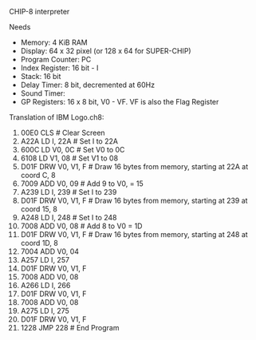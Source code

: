 CHIP-8 interpreter

Needs
- Memory: 4 KiB RAM
- Display: 64 x 32 pixel (or 128 x 64 for SUPER-CHIP)
- Program Counter: PC
- Index Register: 16 bit - I
- Stack: 16 bit
- Delay Timer: 8 bit, decremented at 60Hz
- Sound Timer: 
- GP Registers: 16 x 8 bit, V0 - VF. VF is also the Flag Register

Translation of IBM Logo.ch8:
 1. 00E0 CLS            # Clear Screen
 2. A22A LD I, 22A      # Set I to 22A
 3. 600C LD V0, 0C      # Set V0 to 0C
 4. 6108 LD V1, 08      # Set V1 to 08
 5. D01F DRW V0, V1, F  # Draw 16 bytes from memory, starting at 22A at coord C, 8
 6. 7009 ADD V0, 09     # Add 9 to V0, = 15
 7. A239 LD I, 239      # Set I to 239
 8. D01F DRW V0, V1, F  # Draw 16 bytes from memory, starting at 239 at coord 15, 8
 9. A248 LD I, 248      # Set I to 248
10. 7008 ADD V0, 08     # Add 8 to V0 = 1D
11. D01F DRW V0, V1, F  # Draw 16 bytes from memory, starting at 248 at coord 1D, 8
12. 7004 ADD V0, 04
13. A257 LD I, 257
14. D01F DRW V0, V1, F
15. 7008 ADD V0, 08
16. A266 LD I, 266
17. D01F DRW V0, V1, F
18. 7008 ADD V0, 08
19. A275 LD I, 275
20. D01F DRW V0, V1, F
21. 1228 JMP 228        # End Program